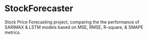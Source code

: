 # StockForecaster
Stock Price Forecasting project, comparing the the performance of SARIMAX &amp; LSTM models based on MSE, RMSE, R-square, &amp; SMAPE metrics.
